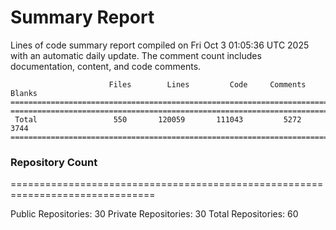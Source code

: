 # Summary Report
Lines of code summary report compiled on Fri Oct  3 01:05:36 UTC 2025 with an automatic daily update. The comment count includes documentation, content, and code comments.
```
                      Files        Lines         Code     Comments       Blanks
===============================================================================
===============================================================================
 Total                 550       120059       111043         5272         3744
===============================================================================
```

### Repository Count
===============================================================================

Public Repositories: 30
Private Repositories: 30
Total Repositories: 60

